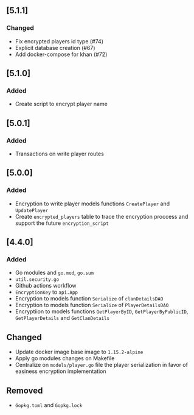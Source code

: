 ## [5.1.1]
### Changed
- Fix encrypted players id type (#74) 
- Explicit database creation (#67)
- Add docker-compose for khan (#72)

## [5.1.0]
### Added
- Create script to encrypt player name

## [5.0.1]
### Added
- Transactions on write player routes

## [5.0.0]
### Added
- Encryption to write player models functions `CreatePlayer` and `UpdatePlayer`
- Create `encrypted_players` table to trace the encryption proccess and support the future `encryption_script`

## [4.4.0]
### Added
- Go modules and `go.mod`, `go.sum`
- `util.security.go`
- Github actions workflow
- `EncryptionKey` to `api.App`
- Encryption to models function `Serialize` of `clanDetailsDAO`
- Encryption to models function `Serialize` of `PlayerDetailsDAO`
- Encryptiion to models functions `GetPlayerByID`, `GetPlayerByPublicID`, `GetPlayerDetails` and `GetClanDetails`

## Changed
- Update docker image base image to `1.15.2-alpine`
- Apply go modules changes on Makefile
- Centralize on `models/player.go` file the player serialization in favor of easiness encryption implementation

## Removed
- `Gopkg.toml` and `Gopkg.lock`



